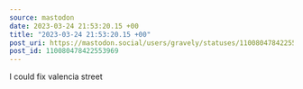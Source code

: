 ```yaml
---
source: mastodon
date: 2023-03-24 21:53:20.15 +00
title: "2023-03-24 21:53:20.15 +00"
post_uri: https://mastodon.social/users/gravely/statuses/110080478422553969
post_id: 110080478422553969
---
```

I could fix valencia street


